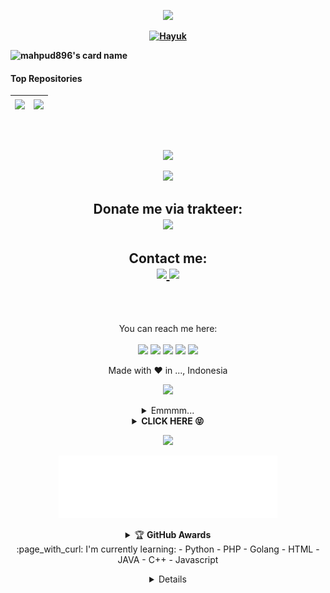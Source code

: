 <p align="center">
<img src="https://readme-typing-svg.herokuapp.com?color=%2336BCF7&center=true&vCenter=true&lines=Welcome+to+github+mahpud896" />
</p>
<b>
<p align='center'><a href="https://api.daily.dev/get?r=mahpud896"><img src="https://raw.githubusercontent.com/mahpud896/.github/main/kotori2.png?r=82s" width="150" alt="Hayuk"/></a></p>

![mahpud896's card name](https://cardivo.vercel.app/api?name=SULAIMAN%20L&description=Hi,%20everyone!%20and%20Nice%20to%20meet%20you%20%F0%9F%91%8B&image=https://raw.githubusercontent.com/mahpud896/.github/main/kurumiwangy3.jpg?v=4&backgroundColor=%23ecf0f1&twitter=/&github=mahpud896&pattern=leaf&colorPattern=%23eaeaea)

</b>

#### Top Repositories


| <a href="https://github.com/mahpud896/XRAY-MANTAP"><img align="center" src="https://github-readme-stats.vercel.app/api/pin/?username=mahpud896&repo=XRAY-MANTAP&theme=dark&hide_border=true" /></a> | <a href="https://github.com/mahpud896/SaktiSSH"><img align="center" src="https://github-readme-stats.vercel.app/api/pin/?username=mahpud896&repo=Mantap&theme=blue&hide_border=true" /></a> |
| ------------- | ------------- |

<br />
<br />
<p align="center">
<img height=21 src="https://komarev.com/ghpvc/?username=mahpud896">
</p>
<p align="center">
<img src="https://readme-typing-svg.herokuapp.com?color=%2336BCF7&center=true&vCenter=true&lines=S+U+L+A+I+M+A+N++L" />
</p>
<div height='45' align="center">
<h2>Donate me via trakteer: <br>
<a href="https://trakteer.id/sulaiman-l/tip"> <img src="https://cdn.trakteer.id/images/embed/trbtn-red-6.png" height='50'> </a>
</h2>
<h2>Contact me: <br>
<a href="https://github.com/mahpud896"> <img src="https://cdn.jsdelivr.net/npm/simple-icons@3.0.1/icons/github.svg" height='50'> </a>
<a href="https://facebook.com/sulaiman.xl"> <img src="https://cdn.jsdelivr.net/npm/simple-icons@3.0.1/icons/facebook.svg" height='50'> </a>
</h2>
<!---
mahpud896/mahpud896 is a ✨ special ✨ repository because its `README.md` (this file) appears on your GitHub profile.
You can click the Preview link to take a look at your changes.
--->
<br><br>

  You can reach me here:<br><br>
  <a href="mailto:slinfinity69@gmail.com" style="text-decoration: none;">
    <img src="https://img.shields.io/badge/email%20me%20here-%23EA4335?&style=for-the-badge&logo=gmail&logoColor=white"/>
  </a>
  <a href="https://t.me/" style="text-decoration: none;">
    <img src="https://img.shields.io/badge/telegram-%2326A5E4?&style=for-the-badge&logo=telegram&logoColor=white"/>
  </a>
  <a href="http://github.com/mahpud896" style="text-decoration: none;">
    <img src="https://img.shields.io/badge/github-%2300C300?&style=for-the-badge&logo=github&logoColor=white"/>
  </a>
  <a href="https://facebook.com/sulaiman.xl" style="text-decoration: none;">
    <img src="https://img.shields.io/badge/facebook-%231DA1F2?&style=for-the-badge&logo=facebook&logoColor=white"/>
  </a>
  <a href="https://instagram.com/" style="text-decoration: none;">
    <img src="https://img.shields.io/badge/instagram-%23E4405F?&style=for-the-badge&logo=instagram&logoColor=white"/>
  </a>

  Made with ♥ in ..., Indonesia
  <br>
<p align="center">
<img src="https://readme-typing-svg.herokuapp.com?color=%2336BCF7&center=true&vCenter=true&lines=Welcome+to+mahpud896" />
</p>
<details>
    <summary>Emmmm...<b></b></summary><br/>
<p align='center'><a href="https://api.daily.dev/get?r=mahpud896"><img src="https://raw.githubusercontent.com/mahpud896/.github/main/kotori2.png?r=82s" width="150" alt="Hayuk"/></a></p>

![mahpud896's card name](https://cardivo.vercel.app/api?name=SULAIMAN%20L&description=Hi,%20everyone!%20and%20Nice%20to%20meet%20you%20%F0%9F%91%8B&image=https://raw.githubusercontent.com/mahpud896/.github/main/kurumiwangy3.jpg?v=4&backgroundColor=%23ecf0f1&twitter=/&github=mahpud896&pattern=leaf&colorPattern=%23eaeaea)

![Metrics](https://metrics.lecoq.io/mahpud896?template=classic&repositories.forks=true&languages=1&languages.colors=github&languages.threshold=0%25&config.timezone=Asia%2FJakarta)

</details>
<details>
    <summary><b>CLICK HERE 😝</b></summary><br/>
<h1  align='center'> Welcome To mahpud896 👻 </h1>
<p align='center'><img src="https://komarev.com/ghpvc/?username=mahpud896&label=Total%20Profile%20Visitor&color=071A2C&style=for-the-badge" alt="mahpud896" />
<p align='center'><a href="https://api.daily.dev/get?r=mahpud896"><img src="https://raw.githubusercontent.com/mahpud896/.github/main/kurumiwangy1.jpg" width="150" alt="L"/></a></p>
<a href="https://api.daily.dev/get?r=mahpud896"><img src="https://opencollective.com/vuejs/contributors.svg?width=900" /></a>
<p align='center'>
<a href="https://api.daily.dev/get?r=mahpud896"><img height="200" src="https://raw.githubusercontent.com/mahpud896/.github/main/root.svg"></a>
<p align='center'>  I'm L ! :sunglasses: </p>
<img width="800px" src="https://raw.githubusercontent.com/mahpud896/.github/main/kurumiwangy1.jpg" />
<p align='center'> I'd like to do project that has relation to anime. :ghost: </p>

</p>

![Jokowi](https://github-profile-summary-cards.vercel.app/api/cards/profile-details?username=mahpud896&theme=monokai)

</p>
</details>
<p align="center">
  <img src="https://komarev.com/ghpvc/?username=mahpud896&label=VIEWS&style=flat-square&color=blue" />
</details>

<p align='center'>
   <a href="https://www.facebook.com/sulaiman.xl"><img height="100" src="https://raw.githubusercontent.com/mahpud896/.github/main/speed.svg"></a></p>
<p align='center'>
<details>
    <summary>&#127942 <b>GitHub Awards</b></summary><br/>

![Github Trophy](https://github-profile-trophy.vercel.app/?username=mahpud896)

</details> 
:page_with_curl: I'm currently learning:
- Python
- PHP
- Golang
- HTML
- JAVA
- C++
- Javascript
</p>
<details>
:star: Here are some projects that I'm working on:
<p align='center'><a href="https://api.daily.dev/get?r=mahpud896"><img src="https://telegra.ph/file/1262431c0967ddfb566b2.png?r=82s" width="150" alt="LulzGhost-Team BOT's Dev Card"/></a></p>

## Start
<!--START_SECTION:waka-->
<p align="center">
<img src="https://github-profile-trophy.vercel.app/?username=mahpud896&theme=onedark" />
<p align="center" height='130px'> <img src="https://github-readme-stats.vercel.app/api?username=mahpud896&show_icons=true&hide_title=true&include_all_commits=true&line_height=21&bg_color=0,64FFDA,64FFDA,A9EFDE,F2FFFC&count_public=true&theme=graywhite" alt="crazychickendev"/> <img src="https://github-readme-stats.vercel.app/api/top-langs/?username=mahpud896&layout=compact&show_icons=true&bg_color=0,EFFDF9,CBFFF3,64FFDA&theme=graywhite&hide_title=true" alt="root"/> </p>
</p>
<p align="center">
    <img src="https://github-readme-streak-stats.herokuapp.com/?user=mahpud896">
</p>
</details>
<!--END_SECTION:waka-->
<!--
-->
